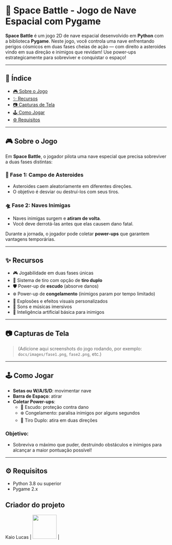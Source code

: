 # 🚀 Space Battle - Jogo de Nave Espacial com Pygame

**Space Battle** é um jogo 2D de nave espacial desenvolvido em **Python** com a biblioteca **Pygame**. Neste jogo, você controla uma nave enfrentando perigos cósmicos em duas fases cheias de ação — com direito a asteroides vindo em sua direção e inimigos que revidam! Use power-ups estrategicamente para sobreviver e conquistar o espaço!

---

## 📌 Índice

- [🎮 Sobre o Jogo](#-sobre-o-jogo)
- [✨ Recursos](#-recursos)
- [📷 Capturas de Tela](#-capturas-de-tela)
- [🕹️ Como Jogar](#️-como-jogar)
- [⚙️ Requisitos](#️-requisitos)

---

## 🎮 Sobre o Jogo

Em **Space Battle**, o jogador pilota uma nave especial que precisa sobreviver a duas fases distintas:

### 🌌 Fase 1: Campo de Asteroides
- Asteroides caem aleatoriamente em diferentes direções.
- O objetivo é desviar ou destruí-los com seus tiros.

### 🛸 Fase 2: Naves Inimigas
- Naves inimigas surgem e **atiram de volta**.
- Você deve derrotá-las antes que elas causem dano fatal.

Durante a jornada, o jogador pode coletar **power-ups** que garantem vantagens temporárias.

---

## ✨ Recursos

- 🎮 Jogabilidade em duas fases únicas
- 🔫 Sistema de tiro com opção de **tiro duplo**
- 🛡️ Power-up de **escudo** (absorve danos)
- ❄️ Power-up de **congelamento** (inimigos param por tempo limitado)
- 🎇 Explosões e efeitos visuais personalizados
- 🎵 Sons e músicas imersivos
- 🧠 Inteligência artificial básica para inimigos
  

---

## 📷 Capturas de Tela

> (Adicione aqui screenshots do jogo rodando, por exemplo: `docs/images/fase1.png`, `fase2.png`, etc.)

---

## 🕹️ Como Jogar

- **Setas ou W/A/S/D**: movimentar nave
- **Barra de Espaço**: atirar
- **Coletar Power-ups**:
  - 🔵 Escudo: proteção contra dano
  - ❄️ Congelamento: paralisa inimigos por alguns segundos
  - 🔫 Tiro Duplo: atira em duas direções

### Objetivo:
- Sobreviva o máximo que puder, destruindo obstáculos e inimigos para alcançar a maior pontuação possível!

---

## ⚙️ Requisitos

- Python 3.8 ou superior
- Pygame 2.x

## Criador do projeto 

Kaio Lucas | <img src="https://github.com/kaiolucass.png" height="75" width="75"> |
